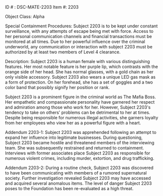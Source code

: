 ID # : DSC-MATE-2203
Item #: 2203

Object Class: Alpha

Special Containment Procedures:
Subject 2203 is to be kept under constant surveillance, with any attempts of escape being met with force. Access to her personal communication channels and financial transactions must be monitored at all times. Due to her powerful influence over the criminal underworld, any communication or interaction with subject 2203 must be authorized by at least two members of Level 4 clearance. 

Description:
Subject 2203 is a human female with various distinguishing features. Her most notable feature is her purple lip, which contrasts with the orange side of her head. She has normal glasses, with a gold chain as her only visible accessory. Subject 2203 also wears a unique LED gas mask as a form of protection. On her forehead, she has a set of goggles and a two color band that possibly signify her position or rank. 

Subject 2203 is a prominent figure in the criminal world as The Mafia Boss. Her empathetic and compassionate personality have garnered her respect and admiration among those who work for her. However, Subject 2203's tendency to take on others' problems can be detrimental to her at times. Despite being responsible for numerous illegal activities, she garners loyalty from her employees who view her as a powerful figure with a heart.

Addendum 2203-1:
Subject 2203 was apprehended following an attempt to expand her influence into legitimate businesses. During questioning, Subject 2203 became hostile and threatened members of the interviewing team. She was subsequently restrained and returned to containment. Interviews with former associates place Subject 2203 as responsible for numerous violent crimes, including murder, extortion, and drug trafficking. 

Addendum 2203-2:
During a routine check, Subject 2203 was discovered to have been communicating with members of a rumored supernatural society. Further investigation revealed Subject 2203 may have accessed and acquired several anomalous items. The level of danger Subject 2203 poses to the Foundation has been re-evaluated as a high threat.